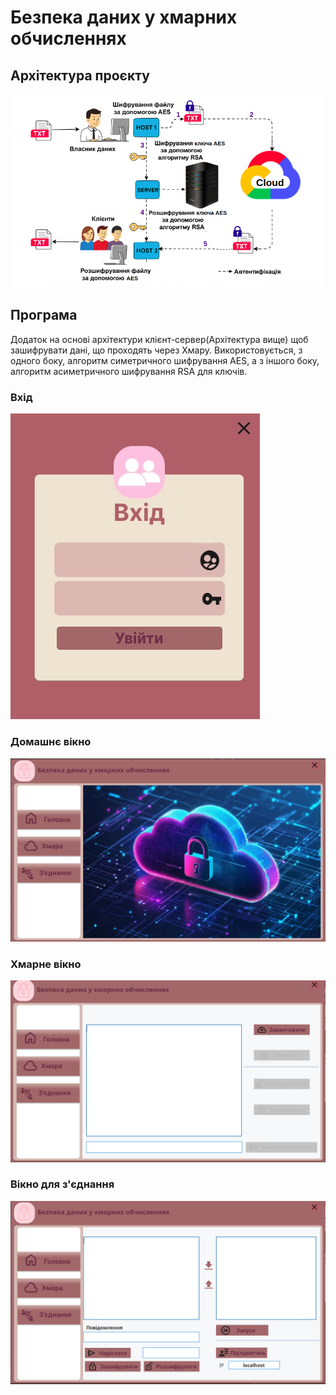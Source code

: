 # Безпека даних у хмарних обчисленнях

## Архітектура проєкту
![img.png](img.png)

## Програма
<p>Додаток на основі архітектури клієнт-сервер(Архітектура вище)
щоб зашифрувати дані, що проходять через Хмару.
Використовується, з одного боку, алгоритм симетричного шифрування AES,
а з іншого боку, алгоритм асиметричного шифрування RSA
для ключів.</p>

###	Вхід

![img_1.png](img_1.png)

### Домашнє вікно

![img_2.png](img_2.png)

### Хмарне вікно

![img_3.png](img_3.png)

### Вікно для з'єднання

![img_4.png](img_4.png)


